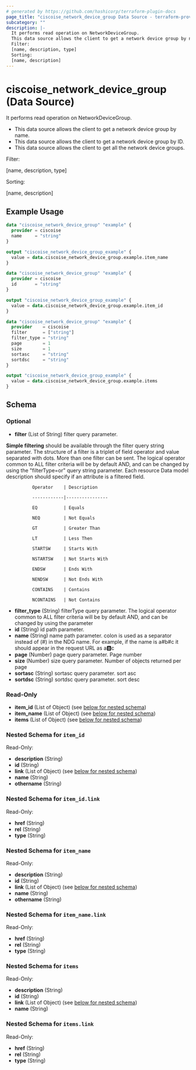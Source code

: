 ```yaml
---
# generated by https://github.com/hashicorp/terraform-plugin-docs
page_title: "ciscoise_network_device_group Data Source - terraform-provider-ciscoise"
subcategory: ""
description: |-
  It performs read operation on NetworkDeviceGroup.
  This data source allows the client to get a network device group by name.This data source allows the client to get a network device group by ID.This data source allows the client to get all the network device groups.
  Filter:
  [name, description, type]
  Sorting:
  [name, description]
---
```


# ciscoise_network_device_group (Data Source)

It performs read operation on NetworkDeviceGroup.

- This data source allows the client to get a network device group by name.
- This data source allows the client to get a network device group by ID.
- This data source allows the client to get all the network device groups.

Filter:

[name, description, type]


Sorting:

[name, description]

## Example Usage

```terraform
data "ciscoise_network_device_group" "example" {
  provider = ciscoise
  name     = "string"
}

output "ciscoise_network_device_group_example" {
  value = data.ciscoise_network_device_group.example.item_name
}

data "ciscoise_network_device_group" "example" {
  provider = ciscoise
  id       = "string"
}

output "ciscoise_network_device_group_example" {
  value = data.ciscoise_network_device_group.example.item_id
}

data "ciscoise_network_device_group" "example" {
  provider    = ciscoise
  filter      = ["string"]
  filter_type = "string"
  page        = 1
  size        = 1
  sortasc     = "string"
  sortdsc     = "string"
}

output "ciscoise_network_device_group_example" {
  value = data.ciscoise_network_device_group.example.items
}
```

<!-- schema generated by tfplugindocs -->
## Schema

### Optional

- **filter** (List of String) filter query parameter. 

**Simple filtering** should be available through the filter query string parameter. The structure of a filter is
a triplet of field operator and value separated with dots. More than one filter can be sent. The logical operator
common to ALL filter criteria will be by default AND, and can be changed by using the "filterType=or" query
string parameter. Each resource Data model description should specify if an attribute is a filtered field.



              Operator    | Description 

              ------------|----------------

              EQ          | Equals 

              NEQ         | Not Equals 

              GT          | Greater Than 

              LT          | Less Then 

              STARTSW     | Starts With 

              NSTARTSW    | Not Starts With 

              ENDSW       | Ends With 

              NENDSW      | Not Ends With 

              CONTAINS	  | Contains 

              NCONTAINS	  | Not Contains
- **filter_type** (String) filterType query parameter. The logical operator common to ALL filter criteria will be by default AND, and can be changed by using the parameter
- **id** (String) id path parameter.
- **name** (String) name path parameter. colon is used as a separator instead of (#) in the NDG name.
For example, if the name is a#b#c it should appear in the request URL as a:b:c
- **page** (Number) page query parameter. Page number
- **size** (Number) size query parameter. Number of objects returned per page
- **sortasc** (String) sortasc query parameter. sort asc
- **sortdsc** (String) sortdsc query parameter. sort desc

### Read-Only

- **item_id** (List of Object) (see [below for nested schema](#nestedatt--item_id))
- **item_name** (List of Object) (see [below for nested schema](#nestedatt--item_name))
- **items** (List of Object) (see [below for nested schema](#nestedatt--items))

<a id="nestedatt--item_id"></a>
### Nested Schema for `item_id`

Read-Only:

- **description** (String)
- **id** (String)
- **link** (List of Object) (see [below for nested schema](#nestedobjatt--item_id--link))
- **name** (String)
- **othername** (String)

<a id="nestedobjatt--item_id--link"></a>
### Nested Schema for `item_id.link`

Read-Only:

- **href** (String)
- **rel** (String)
- **type** (String)



<a id="nestedatt--item_name"></a>
### Nested Schema for `item_name`

Read-Only:

- **description** (String)
- **id** (String)
- **link** (List of Object) (see [below for nested schema](#nestedobjatt--item_name--link))
- **name** (String)
- **othername** (String)

<a id="nestedobjatt--item_name--link"></a>
### Nested Schema for `item_name.link`

Read-Only:

- **href** (String)
- **rel** (String)
- **type** (String)



<a id="nestedatt--items"></a>
### Nested Schema for `items`

Read-Only:

- **description** (String)
- **id** (String)
- **link** (List of Object) (see [below for nested schema](#nestedobjatt--items--link))
- **name** (String)

<a id="nestedobjatt--items--link"></a>
### Nested Schema for `items.link`

Read-Only:

- **href** (String)
- **rel** (String)
- **type** (String)


